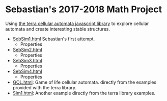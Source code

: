 # Sebastian's 2017-2018 Math Project
Using [the terra cellular automata javascript library](https://rileyjshaw.com/terra/) to explore cellular automata and create
interesting stable structures.

* [SebSim1.html](https://wjladams.github.io/montessori/math18/SebastianTamayo/SebSim1.html) Sebastian's first attempt.
  * Properties
* [SebSim2.html](https://wjladams.github.io/montessori/math18/SebastianTamayo/SebSim2.html)
  * Properties
* [SebSim3.html](https://wjladams.github.io/montessori/math18/SebastianTamayo/SebSim3.html)
  * Properties
* [SebSim4.html](https://wjladams.github.io/montessori/math18/SebastianTamayo/SebSim4.html)
  * Properties
* [GOL.html](https://wjladams.github.io/montessori/math18/SebastianTamayo/GOL.html): Game of life cellular automata.
directly from the examples provided with the terra library.
* [Sim1.html](https://wjladams.github.io/montessori/math18/SebastianTamayo/Sim1.html): Another example directly from the
terra library examples.

